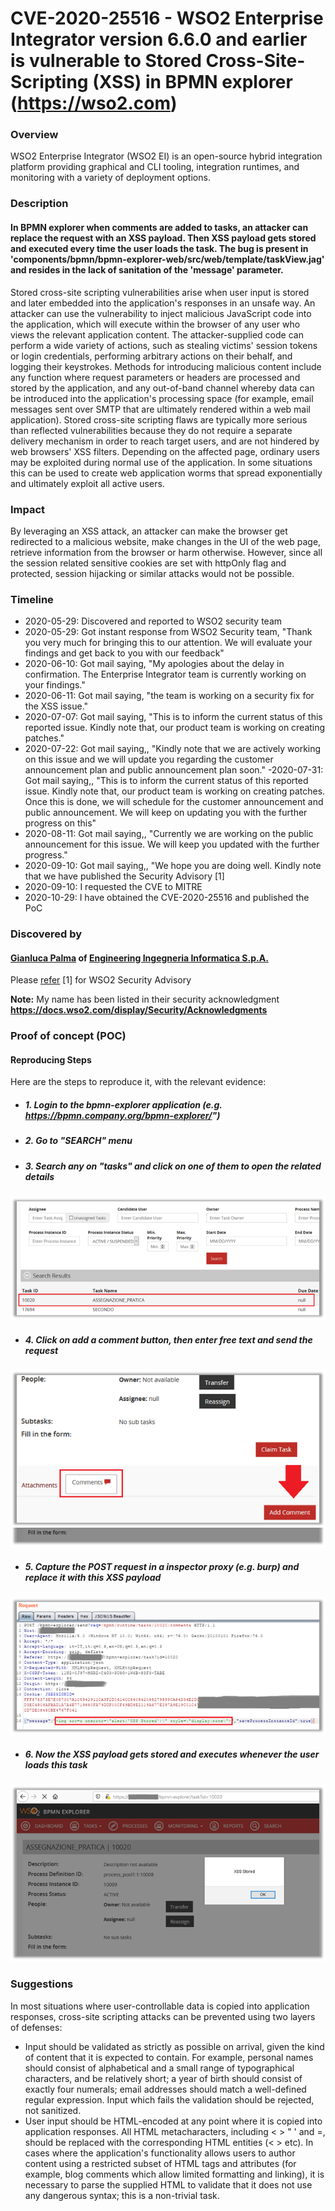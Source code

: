 # CVE-2020-25516 - WSO2 Enterprise Integrator version 6.6.0 and earlier is vulnerable to Stored Cross-Site-Scripting (XSS) in BPMN explorer (https://wso2.com)

### Overview
WSO2 Enterprise Integrator (WSO2 EI) is an open-source hybrid integration platform providing graphical and CLI tooling, integration runtimes, and monitoring with a variety of deployment options.

### Description
#### In BPMN explorer when comments are added to tasks, an attacker can replace the request with an XSS payload. Then XSS payload gets stored and executed every time the user loads the task. The bug is present in 'components/bpmn/bpmn-explorer-web/src/web/template/taskView.jag' and resides in the lack of sanitation of the 'message' parameter.

Stored cross-site scripting vulnerabilities arise when user input is stored and later embedded into the application's responses in an unsafe way. An attacker can use the vulnerability to inject malicious JavaScript code into the application, which will execute within the browser of any user who views the relevant application content.
The attacker-supplied code can perform a wide variety of actions, such as stealing victims' session tokens or login credentials, performing arbitrary actions on their behalf, and logging their keystrokes.
Methods for introducing malicious content include any function where request parameters or headers are processed and stored by the application, and any out-of-band channel whereby data can be introduced into the application's processing space (for example, email messages sent over SMTP that are ultimately rendered within a web mail application).
Stored cross-site scripting flaws are typically more serious than reflected vulnerabilities because they do not require a separate delivery mechanism in order to reach target users, and are not hindered by web browsers' XSS filters. Depending on the affected page, ordinary users may be exploited during normal use of the application. In some situations this can be used to create web application worms that spread exponentially and ultimately exploit all active users.

### Impact
By leveraging an XSS attack, an attacker can make the browser get redirected to a malicious website, make changes in the UI of the web page, retrieve information from the browser or harm otherwise. However, since all the session related sensitive cookies are set with httpOnly flag and protected, session hijacking or similar attacks would not be possible.

### Timeline
- 2020-05-29: Discovered and reported to WSO2 security team 
- 2020-05-29: Got instant response from WSO2 Security team, "Thank you very much for bringing this to our attention. We will evaluate your findings and get back to you with our feedback"
- 2020-06-10: Got mail saying, "My apologies about the delay in confirmation. The Enterprise Integrator team is currently working on your findings."
- 2020-06-11: Got mail saying, "the team is working on a security fix for the XSS issue."
- 2020-07-07: Got mail saying, "This is to inform the current status of this reported issue. Kindly note that, our product team is working on creating patches."
- 2020-07-22: Got mail saying,, "Kindly note that we are actively working on this issue and we will update you regarding the customer announcement plan and public announcement plan soon."
-2020-07-31: Got mail saying,, "This is to inform the current status of this reported issue. Kindly note that, our product team is working on creating patches. Once this is done, we will schedule for the customer announcement and public announcement. We will keep on updating you with the further progress on this"
- 2020-08-11: Got mail saying,, "Currently we are working on the public announcement for this issue. We will keep you updated with the further progress."
- 2020-09-10: Got mail saying,, "We hope you are doing well. Kindly note that we have published the Security Advisory [1]
- 2020-09-10: I requested the CVE to MITRE
- 2020-10-29: I have obtained the CVE-2020-25516 and published the PoC

### Discovered by

#### [Gianluca Palma](https://www.linkedin.com/in/piuppi/) of [Engineering Ingegneria Informatica S.p.A.](https://www.eng.it)

Please [refer](https://docs.wso2.com/display/Security/Security+Advisory+WSO2-2020-0781) [1] for WSO2 Security Advisory

**Note:** My name has been listed in their security acknowledgment **https://docs.wso2.com/display/Security/Acknowledgments**

### Proof of concept (POC)
#### Reproducing Steps

Here are the steps to reproduce it, with the relevant evidence:

- ##### 1. Login to the bpmn-explorer application (e.g. https://bpmn.company.org/bpmn-explorer/")
- ##### 2. Go to "SEARCH" menu
- ##### 3. Search any on "tasks" and click on one of them to open the related details


![Screenshot](images/task.png)


- ##### 4. Click on add a comment button, then enter free text and send the request


![Screenshot](images/comment.png)


- ##### 5. Capture the POST request in a inspector proxy (e.g. burp) and replace it with this XSS payload


![Screenshot](images/request.png)


- ##### 6. Now the XSS payload gets stored and executes whenever the user loads this task
 
 
![Screenshot](images/response.png)



### Suggestions
In most situations where user-controllable data is copied into application responses, cross-site scripting attacks can be prevented using two layers of defenses:
- Input should be validated as strictly as possible on arrival, given the kind of content that it is expected to contain. For example, personal names should consist of alphabetical and a small range of typographical characters, and be relatively short; a year of birth should consist of exactly four numerals; email addresses should match a well-defined regular expression. Input which fails the validation should be rejected, not sanitized.
- User input should be HTML-encoded at any point where it is copied into application responses. All HTML metacharacters, including < > " ' and =, should be replaced with the corresponding HTML entities (&lt; &gt; etc).
In cases where the application's functionality allows users to author content using a restricted subset of HTML tags and attributes (for example, blog comments which allow limited formatting and linking), it is necessary to parse the supplied HTML to validate that it does not use any dangerous syntax; this is a non-trivial task.
